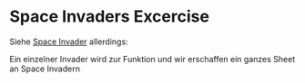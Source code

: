 # Space Invaders Excercise

Siehe [Space Invader](https://github.com/policebunny/template_cc/tree/cc_space-invader) allerdings:

Ein einzelner Invader wird zur Funktion und wir erschaffen ein ganzes Sheet an Space Invadern
